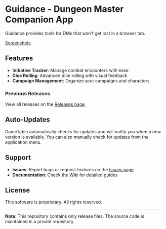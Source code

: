 # Guidance - Dungeon Master Companion App

Guidance provides tools for DMs that won't get lost in a browser tab.

[Screenshots](https://imgur.com/a/6pxei2L)

## Features

- **Initiative Tracker**: Manage combat encounters with ease
- **Dice Rolling**: Advanced dice rolling with visual feedback
- **Campaign Management**: Organize your campaigns and characters

### Previous Releases

View all releases on the [Releases page](https://github.com/wpmonty/guidance/releases).

## Auto-Updates

GameTable automatically checks for updates and will notify you when a new version is available. You can also manually check for updates from the application menu.


## Support

- **Issues**: Report bugs or request features on the [Issues page](https://github.com/wpmonty/guidance/issues)
- **Documentation**: Check the [Wiki](https://github.com/wpmonty/guidance/wiki) for detailed guides

## License

This software is proprietary. All rights reserved.

---

**Note**: This repository contains only release files. The source code is maintained in a private repository.

